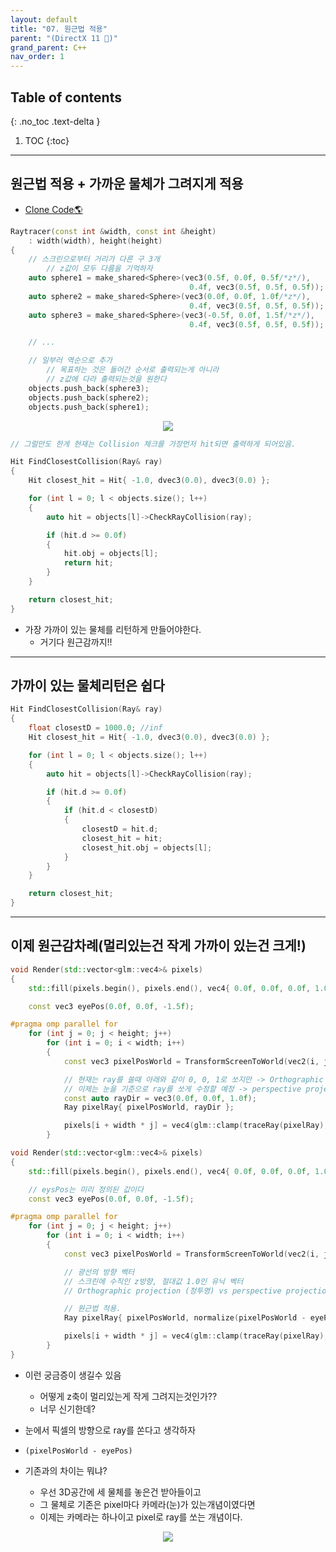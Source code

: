 ```yaml
---
layout: default
title: "07. 원근법 적용"
parent: "(DirectX 11 🎡)"
grand_parent: C++
nav_order: 1
---
```


## Table of contents
{: .no_toc .text-delta }

1. TOC
{:toc}

---

## 원근법 적용 + 가까운 물체가 그려지게 적용

* [Clone Code🌎](https://github.com/EasyCoding-7/Dx11ExampleWithImgui/tree/11/09)

```cpp
Raytracer(const int &width, const int &height)
    : width(width), height(height)
{
    // 스크린으로부터 거리가 다른 구 3개
        // z값이 모두 다름을 기억하자
    auto sphere1 = make_shared<Sphere>(vec3(0.5f, 0.0f, 0.5f/*z*/), 
                                        0.4f, vec3(0.5f, 0.5f, 0.5f));
    auto sphere2 = make_shared<Sphere>(vec3(0.0f, 0.0f, 1.0f/*z*/), 
                                        0.4f, vec3(0.5f, 0.5f, 0.5f));
    auto sphere3 = make_shared<Sphere>(vec3(-0.5f, 0.0f, 1.5f/*z*/), 
                                        0.4f, vec3(0.5f, 0.5f, 0.5f));

    // ...

    // 일부러 역순으로 추가
        // 목표하는 것은 들어간 순서로 출력되는게 아니라
        // z값에 다라 출력되는것을 원한다
    objects.push_back(sphere3);
    objects.push_back(sphere2);
    objects.push_back(sphere1);
```

<p align="center">
  <img src="https://taehyungs-programming-blog.github.io/blog/assets/images/cpp/graphics/graphics-7-2.png"/>
</p>

```cpp
// 그럴만도 한게 현재는 Collision 체크를 가장먼저 hit되면 출력하게 되어있음.

Hit FindClosestCollision(Ray& ray)
{
    Hit closest_hit = Hit{ -1.0, dvec3(0.0), dvec3(0.0) };

    for (int l = 0; l < objects.size(); l++)
    {
        auto hit = objects[l]->CheckRayCollision(ray);

        if (hit.d >= 0.0f)
        {
            hit.obj = objects[l];
            return hit;
        }
    }

    return closest_hit;
}
```

* 가장 가까이 있는 물체를 리턴하게 만들어야한다.
    * 거기다 원근감까지!!

---

## 가까이 있는 물체리턴은 쉽다

```cpp
Hit FindClosestCollision(Ray& ray)
{
    float closestD = 1000.0; //inf
    Hit closest_hit = Hit{ -1.0, dvec3(0.0), dvec3(0.0) };

    for (int l = 0; l < objects.size(); l++)
    {
        auto hit = objects[l]->CheckRayCollision(ray);

        if (hit.d >= 0.0f)
        {
            if (hit.d < closestD)
            {
                closestD = hit.d;
                closest_hit = hit;
                closest_hit.obj = objects[l];
            }
        }
    }

    return closest_hit;
}
```

---

## 이제 원근감차례(멀리있는건 작게 가까이 있는건 크게!)

```cpp
void Render(std::vector<glm::vec4>& pixels)
{
    std::fill(pixels.begin(), pixels.end(), vec4{ 0.0f, 0.0f, 0.0f, 1.0f });

    const vec3 eyePos(0.0f, 0.0f, -1.5f);

#pragma omp parallel for
    for (int j = 0; j < height; j++)
        for (int i = 0; i < width; i++)
        {
            const vec3 pixelPosWorld = TransformScreenToWorld(vec2(i, j));

            // 현재는 ray를 쏠때 아래와 같이 0, 0, 1로 쏘지만 -> Orthographic projection (정투영)
            // 이제는 눈을 기준으로 ray를 쏘게 수정할 예정 -> perspective projection (원근투영)
            const auto rayDir = vec3(0.0f, 0.0f, 1.0f);
            Ray pixelRay{ pixelPosWorld, rayDir };

            pixels[i + width * j] = vec4(glm::clamp(traceRay(pixelRay), 0.0f, 1.0f), 1.0f);
        }
```

```cpp
void Render(std::vector<glm::vec4>& pixels)
{
    std::fill(pixels.begin(), pixels.end(), vec4{ 0.0f, 0.0f, 0.0f, 1.0f });

    // eysPos는 미리 정의된 값이다
    const vec3 eyePos(0.0f, 0.0f, -1.5f);

#pragma omp parallel for
    for (int j = 0; j < height; j++)
        for (int i = 0; i < width; i++)
        {
            const vec3 pixelPosWorld = TransformScreenToWorld(vec2(i, j));

            // 광선의 방향 벡터
            // 스크린에 수직인 z방향, 절대값 1.0인 유닉 벡터
            // Orthographic projection (정투영) vs perspective projection (원근투영)

            // 원근법 적용.
            Ray pixelRay{ pixelPosWorld, normalize(pixelPosWorld - eyePos)};

            pixels[i + width * j] = vec4(glm::clamp(traceRay(pixelRay), 0.0f, 1.0f), 1.0f);
        }
}
```

* 이런 궁금증이 생길수 있음
    * 어떻게 z축이 멀리있는게 작게 그려지는것인가??
    * 너무 신기한데?

* 눈에서 픽셀의 방향으로 ray를 쏜다고 생각하자
* `(pixelPosWorld - eyePos)`

* 기존과의 차이는 뭐냐?
    * 우선 3D공간에 세 물체를 놓은건 받아들이고 
    * 그 물체로 기존은 pixel마다 카메라(눈)가 있는개념이였다면
    * 이제는 카메라는 하나이고 pixel로 ray를 쏘는 개념이다.

<p align="center">
  <img src="https://taehyungs-programming-blog.github.io/blog/assets/images/cpp/graphics/graphics-7-4.png"/>
</p>